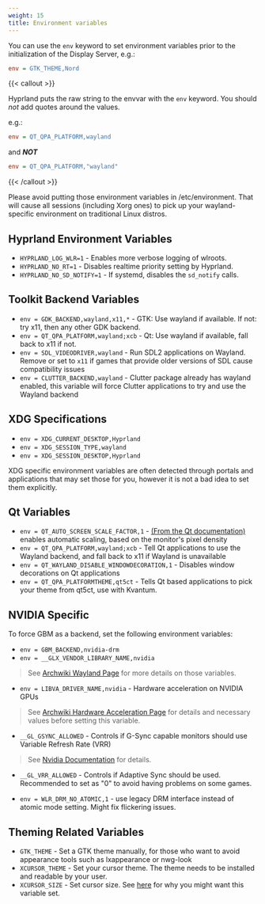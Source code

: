 ```yaml
---
weight: 15
title: Environment variables
---
```


You can use the `env` keyword to set environment variables prior to the
initialization of the Display Server, e.g.:

```ini
env = GTK_THEME,Nord
```

{{< callout >}}

Hyprland puts the raw string to the envvar with the `env` keyword. You should
_not_ add quotes around the values.

e.g.:

```ini
env = QT_QPA_PLATFORM,wayland
```

and _**NOT**_

```ini
env = QT_QPA_PLATFORM,"wayland"
```

{{< /callout >}}

Please avoid putting those environment variables in /etc/environment. That will
cause all sessions (including Xorg ones) to pick up your wayland-specific
environment on traditional Linux distros.

## Hyprland Environment Variables

- `HYPRLAND_LOG_WLR=1` - Enables more verbose logging of wlroots.
- `HYPRLAND_NO_RT=1` - Disables realtime priority setting by Hyprland.
- `HYPRLAND_NO_SD_NOTIFY=1` - If systemd, disables the `sd_notify` calls.

## Toolkit Backend Variables

- `env = GDK_BACKEND,wayland,x11,*` - GTK: Use wayland if available. If not: try x11, then any other GDK backend.
- `env = QT_QPA_PLATFORM,wayland;xcb` - Qt: Use wayland if available, fall back to
  x11 if not.
- `env = SDL_VIDEODRIVER,wayland` - Run SDL2 applications on Wayland. Remove or set to
  `x11` if games that provide older versions of SDL cause compatibility issues
- `env = CLUTTER_BACKEND,wayland` - Clutter package already has wayland enabled, this
  variable will force Clutter applications to try and use the Wayland backend

## XDG Specifications

- `env = XDG_CURRENT_DESKTOP,Hyprland`
- `env = XDG_SESSION_TYPE,wayland`
- `env = XDG_SESSION_DESKTOP,Hyprland`

XDG specific environment variables are often detected through portals and
applications that may set those for you, however it is not a bad idea to set
them explicitly.

## Qt Variables

- `env = QT_AUTO_SCREEN_SCALE_FACTOR,1` -
  [(From the Qt documentation)](https://doc.qt.io/qt-5/highdpi.html) enables
  automatic scaling, based on the monitor's pixel density
- `env = QT_QPA_PLATFORM,wayland;xcb` - Tell Qt applications to use the Wayland
  backend, and fall back to x11 if Wayland is unavailable
- `env = QT_WAYLAND_DISABLE_WINDOWDECORATION,1` - Disables window decorations on Qt
  applications
- `env = QT_QPA_PLATFORMTHEME,qt5ct` - Tells Qt based applications to pick your theme
  from qt5ct, use with Kvantum.

## NVIDIA Specific

To force GBM as a backend, set the following environment variables:

- `env = GBM_BACKEND,nvidia-drm`
- `env = __GLX_VENDOR_LIBRARY_NAME,nvidia`

> See
> [Archwiki Wayland Page](https://wiki.archlinux.org/title/Wayland#Requirements)
> for more details on those variables.

- `env = LIBVA_DRIVER_NAME,nvidia` - Hardware acceleration on NVIDIA GPUs

> See
> [Archwiki Hardware Acceleration Page](https://wiki.archlinux.org/title/Hardware_video_acceleration)
> for details and necessary values before setting this variable.

- `__GL_GSYNC_ALLOWED` - Controls if G-Sync capable monitors should use Variable
  Refresh Rate (VRR)

> See
> [Nvidia Documentation](https://download.nvidia.com/XFree86/Linux-32bit-ARM/375.26/README/openglenvvariables.html)
> for details.

- `__GL_VRR_ALLOWED` - Controls if Adaptive Sync should be used. Recommended to
  set as "0" to avoid having problems on some games.

- `env = WLR_DRM_NO_ATOMIC,1` - use legacy DRM interface instead of atomic mode
  setting. Might fix flickering issues.

## Theming Related Variables

- `GTK_THEME` - Set a GTK theme manually, for those who want to avoid appearance
  tools such as lxappearance or nwg-look
- `XCURSOR_THEME` - Set your cursor theme. The theme needs to be installed and
  readable by your user.
- `XCURSOR_SIZE` - Set cursor size. See [here](../../FAQ/) for why you might
  want this variable set.
